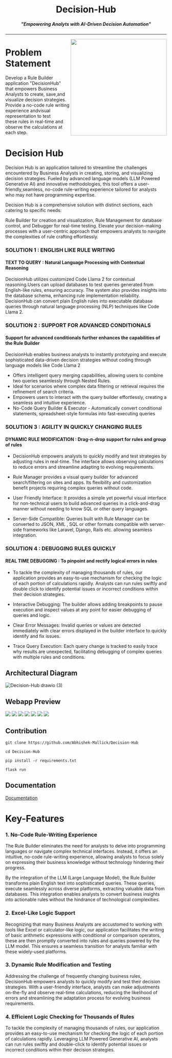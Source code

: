 <h1 align="center">Decision-Hub</h1>
<h5 align="center">"Empowering Analyts with AI-Driven Decision Automation"</h5>

<hr>

<img align="right" height="300px" padding="20px" src="https://decisionhub.pythonanywhere.com/static/images/server-animate.svg">

# Problem Statement

Develop a Rule Builder application "DecisionHub" that empowers Business Analysts to create, save,and visualize decision strategies.
Provide a no-code rule writing experience andvisual representation to test <br> these rules in real-time and observe the calculations at each step.

# Decision Hub 

Decision Hub is an application tailored to streamline the challenges encountered by Business Analysts in creating, storing, and visualizing decision strategies. Fueled by advanced language models (LLM Powered Generative AI) and innovative methodologies, this tool offers a user-friendly,seamless, no-code rule-writing experience tailored for analysts who may not have programming expertise.

Decision Hub is a comprehensive solution with distinct sections, each catering to specific needs: 

Rule Builder for creation and visualization, Rule Management for database control, and Debugger for real-time testing. Elevate your decision-making processes with a user-centric approach that empowers analysts to navigate the complexities of rule crafting effortlessly.

### SOLUTION 1 : ENGLISH LIKE RULE WRITING
#### TEXT TO QUERY : Natural Language Processing with Contextual Reasoning
DecisionHub utilizes customized Code Llama 2 for contextual reasoning.Users can upload databases to test queries generated from English-like rules, ensuring accuracy. The system also provides insights into the database schema, enhancing rule implementation reliability.
DecisionHub can convert plain English rules into executable database queries through natural language processing (NLP) techniques like Code Llama 2.


### SOLUTION 2 : SUPPORT FOR ADVANCED CONDITIONALS
#### Support for advanced conditionals further enhances the capabilities of the Rule Builder

DecisionHub enables business analysts to instantly prototyping and execute sophisticated data-driven decision strategies without coding through language models like Code Llama 2

* Offers intelligent query merging capabilities, allowing users to combine two queries seamlessly through Nested Rules.
* Ideal for scenarios where complex data filtering or retrieval requires the refinement of search criteria.
* Empowers users to interact with the query builder effortlessly, creating a seamless and intuitive experience.
* No-Code Query Builder & Executor - Automatically convert conditional statements, spreadsheet-style formulas into fast-executing queries


### SOLUTION 3 : AGILITY IN QUICKLY CHANGING RULES
#### DYNAMIC RULE MODIFICATION : Drag-n-drop support for rules and group of rules

* DecisionHub empowers analysts to quickly modify and test strategies by adjusting rules in real-time. The interface allows observing calculations to reduce errors and streamline adapting to evolving requirements. 

* Rule Manager provides a visual query builder for advanced search/filtering on sites and apps. Its flexibility and customization benefit projects requiring complex queries without code.

* User Friendly Interface: It provides a simple yet powerful visual interface for non-technical users to build advanced queries in a click-and-drag manner without needing to know SQL or other query languages.
* Server-Side Compatible: Queries built with Rule Manager can be converted to JSON, XML , SQL or other formats compatible with server-side frameworks like Laravel, Django, Rails etc. allowing seamless integration.

### SOLUTION 4 : DEBUGGING RULES QUICKLY
#### REAL TIME DEBUGGING  : To pinpoint and rectify logical errors in rules
* To tackle the complexity of managing thousands of rules, our application provides an easy-to-use mechanism for checking the logic of each portion of calculations rapidly.  Analysts can run rules swiftly and double click to identify potential issues or incorrect conditions within their decision  strategies.

* Interactive Debugging: The builder allows adding breakpoints to pause execution and inspect values at any point for easier debugging of queries and logic.
* Clear Error Messages: Invalid queries or values are detected immediately with clear errors displayed in the builder interface to quickly identify and fix issues.
* Trace Query Execution: Each query change is tracked to easily trace why results are unexpected, facilitating debugging of complex queries with multiple rules and conditions.



## Architectural Diagram
![Decision-Hub drawio (3)](https://github.com/Abhishek-Mallick/Decision-Hub/assets/106394426/1d760f38-0111-4c47-889c-3f63a892fba2)

## Webapp Preview
<img src="preview/img1.png">
<img src="preview/img2.png">
<img src="preview/img3.png">
<img src="preview/img4.png">
<img src="preview/img5.png">
<!-- <img src="preview/img6.png"> -->
<img src="preview/img7.png">
<img src="preview/img8.png">


## Contribution

```
git clone https://github.com/Abhishek-Mallick/Decision-Hub
```
```
cd Decision-Hub
```
```
pip install -r requirements.txt
```
```
flask run
```



## Documentation

[Documentation](https://drive.google.com/file/d/1ioUanHQ7KLsXZGFywug9vGmdUa9GhYiE/view?usp=sharing)


# Key-Features

### 1. No-Code Rule-Writing Experience
The Rule Builder eliminates the need for analysts to delve into programming languages or navigate complex technical interfaces. Instead, it offers an intuitive, no-code rule-writing experience, allowing analysts to focus solely on expressing their business knowledge without technology hindering their progress.

By the integration of the LLM (Large Language Model), the Rule Builder transforms plain English text into sophisticated queries. These queries, execute seamlessly across diverse platforms, extracting valuable data from databases. This integration enables analysts to convert business insights into actionable rules without the hindrance of technological complexities.

### 2. Excel-Like Logic Support
Recognizing that many Business Analysts are accustomed to working with tools like Excel or calculator-like logic, our application facilitates the writing of basic arithmetic expressions with conditional or comparison operators, these are then promptly converted into rules and queries powered by the LLM model. This ensures a seamless transition for analysts familiar with these widely-used platforms.

### 3. Dynamic Rule Modification and Testing
Addressing the challenge of frequently changing business rules, DecisionHub empowers analysts to quickly modify and test their decision strategies. With a user-friendly interface, analysts can make adjustments on-the-fly and observe real-time calculations, reducing the likelihood of errors and streamlining the adaptation process for evolving business requirements.

### 4. Efficient Logic Checking for Thousands of Rules
To tackle the complexity of managing thousands of rules, our application provides an easy-to-use mechanism for checking the logic of each portion of calculations rapidly. Leveraging LLM Powered Generative AI, analysts can run rules swiftly and double-click to identify potential issues or incorrect conditions within their decision strategies.
